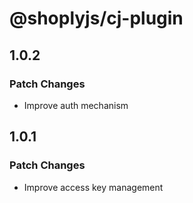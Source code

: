 # @shoplyjs/cj-plugin

## 1.0.2

### Patch Changes

- Improve auth mechanism

## 1.0.1

### Patch Changes

- Improve access key management
